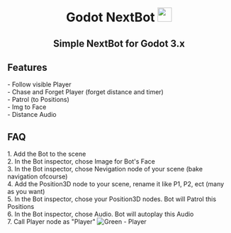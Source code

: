 <h1 align="center">Godot NextBot</a> 
<img src="https://upload.wikimedia.org/wikipedia/commons/thumb/6/6a/Godot_icon.svg/2048px-Godot_icon.svg.png" height="32"/></h1>
<h2 align="center">Simple NextBot for Godot 3.x</h2>
<h2>Features </h2>
- Follow visible Player
<br>
- Chase and Forget Player (forget distance and timer)
<br>
- Patrol (to Positions)
<br>
- Img to Face
<br>
- Distance Audio
<br>
<h2>FAQ </h2>
1. Add the Bot to the scene
<br>
2. In the Bot inspector, chose Image for Bot's Face
<br>
3. In the Bot inspector, chose Nevigation node of your scene (bake navigation ofcourse)
<br>
4. Add the Position3D node to your scene, rename it like P1, P2, ect (many as you want)
<br>
5. In the Bot inspector, chose your Position3D nodes. Bot will Patrol this Positions
<br>
6. In the Bot inspector, chose Audio. Bot will autoplay this Audio
<br>
7. Call Player node as "Player"
<img src="https://github.com/mbMayer/Godot-NextBbot/blob/main/gifpresent.gif" alt="Green - Player"/></h1>
